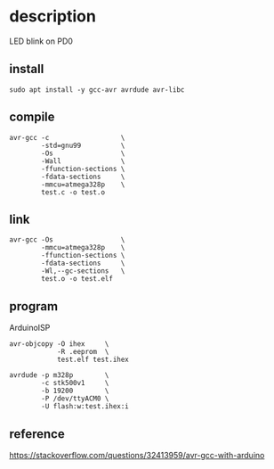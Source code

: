 # description
LED blink on PD0

## install
```
sudo apt install -y gcc-avr avrdude avr-libc
```

## compile
```
avr-gcc -c                  \
        -std=gnu99          \
        -Os                 \
        -Wall               \
        -ffunction-sections \
        -fdata-sections     \
        -mmcu=atmega328p    \
        test.c -o test.o
```

## link
```
avr-gcc -Os                 \
        -mmcu=atmega328p    \
        -ffunction-sections \
        -fdata-sections     \
        -Wl,--gc-sections   \
        test.o -o test.elf
```

## program
ArduinoISP

```
avr-objcopy -O ihex     \
            -R .eeprom  \
            test.elf test.ihex
```
```
avrdude -p m328p        \
        -c stk500v1     \
        -b 19200        \
        -P /dev/ttyACM0 \
        -U flash:w:test.ihex:i
```

## reference
https://stackoverflow.com/questions/32413959/avr-gcc-with-arduino

